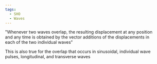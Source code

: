 ```yaml
---
tags:
  - SHO
  - Waves
---
```

"Whenever two waves overlap, the resulting displacement at any position and any time is obtained by the vector additions of the displacements in each of the two individual waves"

This is also true for the overlap that occurs in sinusoidal, individual wave pulses, longitudinal, and transverse waves 